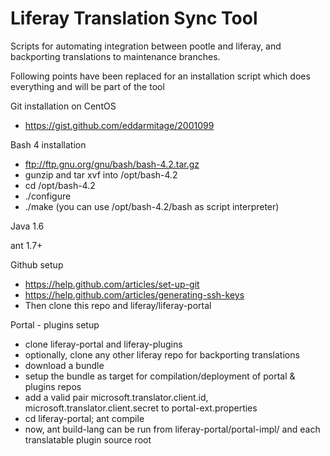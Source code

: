 Liferay Translation Sync Tool
=============================

Scripts for automating integration between pootle and liferay, and backporting translations to maintenance branches.

Following points have been replaced for an installation script which does everything and will be part of the tool

Git installation on CentOS
- https://gist.github.com/eddarmitage/2001099

Bash 4 installation
- ftp://ftp.gnu.org/gnu/bash/bash-4.2.tar.gz
- gunzip and tar xvf into /opt/bash-4.2
- cd /opt/bash-4.2
- ./configure
- ./make
(you can use /opt/bash-4.2/bash as script interpreter)

Java 1.6

ant 1.7+

Github setup 
- https://help.github.com/articles/set-up-git
- https://help.github.com/articles/generating-ssh-keys
- Then clone this repo and liferay/liferay-portal

Portal - plugins setup
- clone liferay-portal and liferay-plugins
- optionally, clone any other liferay repo for backporting translations
- download a bundle
- setup the bundle as target for compilation/deployment of portal & plugins repos
- add a valid pair microsoft.translator.client.id, microsoft.translator.client.secret to portal-ext.properties
- cd liferay-portal; ant compile
- now, ant build-lang can be run from liferay-portal/portal-impl/ and each translatable plugin source root




